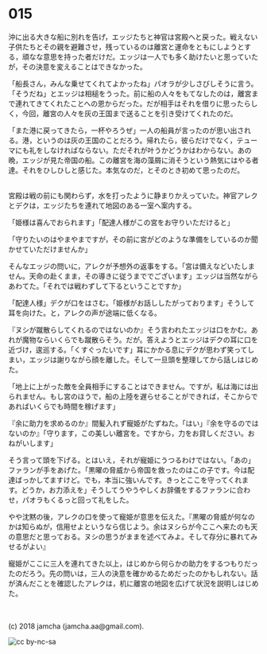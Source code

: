 # 015

沖に出る大きな船に別れを告げ，エッジたちと神官は宮殿へと戻った。戦えない子供たちとその親を避難させ，残っているのは離宮と運命をともにしようとする，頑なな意思を持った者だけだ。エッジは一人でも多く助けたいと思っていたが，その決意を変えることはできなかった。  

「船長さん，みんな乗せてくれてよかったね」パオラが少しさびしそうに言う。「そうだね」とエッジは相槌をうった。前に船の人々をもてなしたのは，離宮まで連れてきてくれたことへの恩からだった。だが相手はそれを借りに思ったらしく，今回，離宮の人々を灰の王国まで送ることを引き受けてくれたのだ。  

「また港に戻ってきたら，一杯やろうぜ」一人の船員が言ったのが思い出される。港，というのは灰の王国のことだろう。帰れたら，彼らだけでなく，テューマにも礼をしなければならない。ただそれが叶うかどうかはわからない。あの晩，エッジが見た帝国の船。この離宮を海の藻屑に消そうという熱気にはやる者達。それをひしひしと感じた。本気なのだ，とそのとき初めて思ったのだ。  

<br>  
宮殿は戦の前にも関わらず，水を打ったように静まりかえっていた。神官アレクとデクは，エッジたちを連れて地図のある一室へ案内する。  

「姫様は喜んでおられます」「配達人様がこの宮をお守りいただけると」  

「守りたいのはやまやまですが，その前に宮がどのような準備をしているのか聞かせていただけませんか」  

そんなエッジの問いに，アレクが予想外の返事をする。「宮は備えなどいたしません。天命の赴くまま，その導きに従うまででございます」エッジは当然ながらあわてた。「それでは戦わずして下るということですか」  

「配達人様」デクが口をはさむ。「姫様がお話ししたがっております」そうして耳を向けた。と，アレクの声が途端に低くなる。  

『ヌシが蹴散らしてくれるのではないのか』そう言われたエッジは口をかむ。あれが魔物ならいくらでも蹴散らそう。だが。答えようとエッジはデクの耳に口を近づけ，逡巡する。「くすぐったいです」耳にかかる息にデクが思わず笑ってしまい，エッジは謝りながら顔を離した。そして一旦頭を整理してから話しはじめた。  

「地上に上がった敵を全員相手にすることはできません。ですが，私は海には出られません。もし宮のほうで，船の上陸を遅らせることができれば，そこからであればいくらでも時間を稼げます」  

『余に助力を求めるのか』間髪入れず寵姫がたずねた。「はい」『余を守るのではないのか』「守ります，この美しい離宮を。ですから，力をお貸しください。おねがいします」  

そう言って頭を下げる。とはいえ，それが寵姫にうつるわけではない。「あの」ファランが手をあげた。「黒曜の脅威から帝国を救ったのはこの子です。今は配達ばっかしてますけど。でも，本当に強いんです。きっとここを守ってくれます。どうか，お力添えを」そうしてうやうやしくお辞儀をするファランに合わせ，パオラもくるっと回って礼をした。  

やや沈黙の後，アレクの口を使って寵姫が意思を伝えた。『黒曜の脅威が何なのかは知らぬが，信用せよというなら信じよう。余はヌシらが今ここへ来たのも天の意思だと思っておる。ヌシの思うがままを述べてみよ。そして存分に暴れてみせるがよい』  

寵姫がここに三人を連れてきた以上，はじめから何らかの助力をするつもりだったのだろう。先の問いは，三人の決意を確かめるためだったのかもしれない。話が済んだことを確認したアレクは，机に離宮の地図を広げて状況を説明しはじめた。  

<br>  
<br>  
(c) 2018 jamcha (jamcha.aa@gmail.com).  

![cc by-nc-sa](https://i.creativecommons.org/l/by-nc-sa/4.0/88x31.png)
